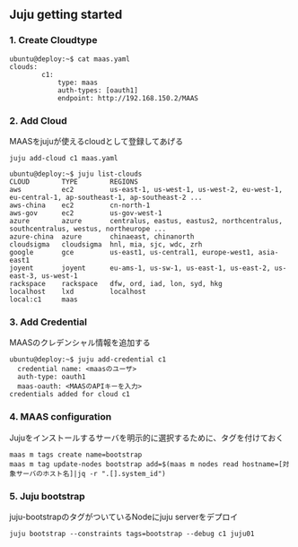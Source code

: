 Juju getting started
---

### 1. Create Cloudtype

```
ubuntu@deploy:~$ cat maas.yaml
clouds:
        c1:
            type: maas
            auth-types: [oauth1]
            endpoint: http://192.168.150.2/MAAS

```

### 2. Add Cloud

MAASをjujuが使えるcloudとして登録してあげる
```
juju add-cloud c1 maas.yaml

ubuntu@deploy:~$ juju list-clouds
CLOUD        TYPE        REGIONS
aws          ec2         us-east-1, us-west-1, us-west-2, eu-west-1, eu-central-1, ap-southeast-1, ap-southeast-2 ...
aws-china    ec2         cn-north-1
aws-gov      ec2         us-gov-west-1
azure        azure       centralus, eastus, eastus2, northcentralus, southcentralus, westus, northeurope ...
azure-china  azure       chinaeast, chinanorth
cloudsigma   cloudsigma  hnl, mia, sjc, wdc, zrh
google       gce         us-east1, us-central1, europe-west1, asia-east1
joyent       joyent      eu-ams-1, us-sw-1, us-east-1, us-east-2, us-east-3, us-west-1
rackspace    rackspace   dfw, ord, iad, lon, syd, hkg
localhost    lxd         localhost
local:c1     maas
```

### 3. Add Credential

MAASのクレデンシャル情報を追加する
```
ubuntu@deploy:~$ juju add-credential c1
  credential name: <maasのユーザ>
  auth-type: oauth1
  maas-oauth: <MAASのAPIキーを入力>
credentials added for cloud c1
```

### 4. MAAS configuration

Jujuをインストールするサーバを明示的に選択するために、タグを付けておく
```
maas m tags create name=bootstrap
maas m tag update-nodes bootstrap add=$(maas m nodes read hostname=[対象サーバのホスト名]|jq -r ".[].system_id") 
```

### 5. Juju bootstrap

juju-bootstrapのタグがついているNodeにjuju serverをデプロイ
```
juju bootstrap --constraints tags=bootstrap --debug c1 juju01
```

